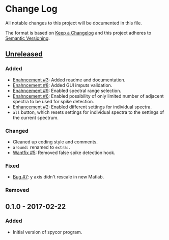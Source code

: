 # Change Log
All notable changes to this project will be documented in this file.

The format is based on [Keep a Changelog](http://keepachangelog.com/) 
and this project adheres to [Semantic Versioning](http://semver.org/).


## [Unreleased](https://github.com/lumik/spycor/compare/v0.1.0...develop)


### Added
- [Enahncement #3](https://github.com/lumik/spycor/issues/3): Added readme and documentation.
- [Enahncement #8](https://github.com/lumik/spycor/issues/8): Added GUI imputs validation.
- [Enahncement #9](https://github.com/lumik/spycor/issues/9): Enabled spectral range selection.
- [Enahncement #6](https://github.com/lumik/spycor/issues/6): Enabled possibility of only limited number of adjacent
  spectra to be used for spike detection.
- [Enhancement #2](https://github.com/lumik/spycor/issues/2): Enabled different settings for individual spectra.
- `all` button, which resets settings for individual spectra to the settings of the current spectrum.


### Changed
- Cleaned up coding style and comments.
- `around:` renamed to `extra:`.
- [Wantfix #5](https://github.com/lumik/spycor/issues/5): Removed false spike detection hook.


### Fixed
- [Bug #7](https://github.com/lumik/spycor/issues/7): y axis didn't rescale in new Matlab.


### Removed


## 0.1.0 - 2017-02-22


### Added
- Initial version of spycor program.
